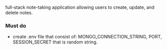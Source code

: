 full-stack note-taking application allowing users to create, update, and delete notes.

### Must do
- create .env file that consist of:  MONGO_CONNECTION_STRING, PORT, SESSION_SECRET that is random string.
